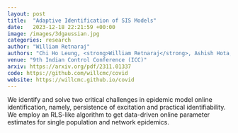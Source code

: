 ```yaml
---
layout: post
title:  "Adaptive Identification of SIS Models"
date:   2023-12-18 22:21:59 +00:00
image: /images/3dgaussian.jpg
categories: research
author: "William Retnaraj"
authors: "Chi Ho Leung, <strong>William Retnaraj</strong>, Ashish Hota, Philip Paré"
venue: "9th Indian Control Conference (ICC)"
arxiv: https://arxiv.org/pdf/2311.01337
code: https://github.com/willcmc/covid
website: https://willcmc.github.io/covid
---
```

We identify and solve two critical challenges in epidemic model online identification, namely, persistence of excitation and practical identifiability. We employ an RLS-like algorithm to get data-driven online parameter estimates for single population and network epidemics.
